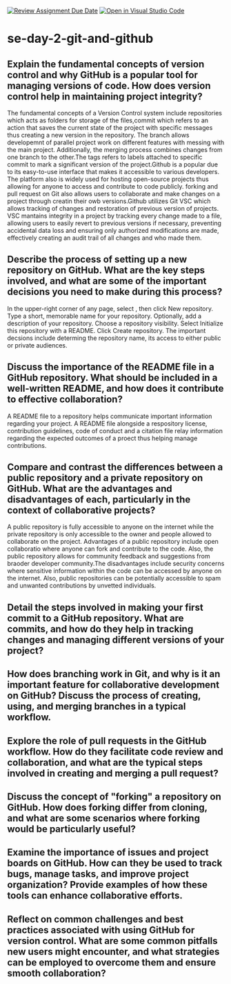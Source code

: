 [![Review Assignment Due Date](https://classroom.github.com/assets/deadline-readme-button-22041afd0340ce965d47ae6ef1cefeee28c7c493a6346c4f15d667ab976d596c.svg)](https://classroom.github.com/a/8wgCKhpZ)
[![Open in Visual Studio Code](https://classroom.github.com/assets/open-in-vscode-2e0aaae1b6195c2367325f4f02e2d04e9abb55f0b24a779b69b11b9e10269abc.svg)](https://classroom.github.com/online_ide?assignment_repo_id=18409867&assignment_repo_type=AssignmentRepo)
# se-day-2-git-and-github
## Explain the fundamental concepts of version control and why GitHub is a popular tool for managing versions of code. How does version control help in maintaining project integrity?
The fundamental concepts of a Version Control system include repositories which acts as folders for storage of the files,commit which refers to an action that saves the current state of the project with specific messages thus creating a new version in the repository. The branch allows developemnt of parallel project work on different features with messing with the main project. Additionally, the merging process combines changes from one branch to the other.The tags refers to labels attached to specific commit to mark a significant version of the project.Github is a popular due to its easy-to-use interface that makes it accessible to various developers. The platform also is widely used for hosting open-source projects thus allowing for anyone to access and contribute to code publicly. forking and pull request on Git also allows users to collaborate and make changes on a project through creatin their owb versions.Github utilizes Git VSC which allows tracking of changes and restoration of previous version of projects.
 VSC mantains integrity in a project by tracking every change made to a file, allowing users to easily revert to previous versions if necessary, preventing accidental data loss and ensuring only authorized modifications are made, effectively creating an audit trail of all changes and who made them. 


## Describe the process of setting up a new repository on GitHub. What are the key steps involved, and what are some of the important decisions you need to make during this process?
In the upper-right corner of any page, select , then click New repository.
Type a short, memorable name for your repository. 
Optionally, add a description of your repository. 
Choose a repository visibility.
Select Initialize this repository with a README.
Click Create repository.
The important decsions include determing the repository name, its access to either public or private audiences.
## Discuss the importance of the README file in a GitHub repository. What should be included in a well-written README, and how does it contribute to effective collaboration?
A README file to a repository helps communicate important information regarding your project. A README file alongside a respository license, contribution guidelines, code of conduct and a citation file relay information regarding the expected outcomes of a proect thus helping manage contributions.


## Compare and contrast the differences between a public repository and a private repository on GitHub. What are the advantages and disadvantages of each, particularly in the context of collaborative projects?
A public repository is fully accessible to anyone on the internet while the private repository is only accessible to the owner and people allowed to collaborate on the project. Advantages of a public repository include open collaboratio where anyone can fork and contribute to the code. Also, the public repository allows for community feedback and suggestions from braoder developer community.The disadvantages include security concerns where sensitive information within the code can be accessed by anyone on the internet. Also, public repositories can be potentially accessible to spam and unwanted contributions by unvetted individuals.



## Detail the steps involved in making your first commit to a GitHub repository. What are commits, and how do they help in tracking changes and managing different versions of your project?

## How does branching work in Git, and why is it an important feature for collaborative development on GitHub? Discuss the process of creating, using, and merging branches in a typical workflow.

## Explore the role of pull requests in the GitHub workflow. How do they facilitate code review and collaboration, and what are the typical steps involved in creating and merging a pull request?

## Discuss the concept of "forking" a repository on GitHub. How does forking differ from cloning, and what are some scenarios where forking would be particularly useful?

## Examine the importance of issues and project boards on GitHub. How can they be used to track bugs, manage tasks, and improve project organization? Provide examples of how these tools can enhance collaborative efforts.

## Reflect on common challenges and best practices associated with using GitHub for version control. What are some common pitfalls new users might encounter, and what strategies can be employed to overcome them and ensure smooth collaboration?
